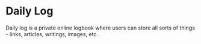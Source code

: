# Daily Log

Daily log is a private online logbook where users can store all sorts of things - links, articles, writings, images, etc. 
